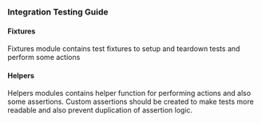 ### Integration Testing Guide

#### Fixtures
Fixtures module contains test fixtures to setup and teardown tests and perform some actions

#### Helpers
Helpers modules contains helper function for performing actions and also some assertions. 
Custom assertions should be created to make tests more readable and also prevent duplication of assertion logic. 